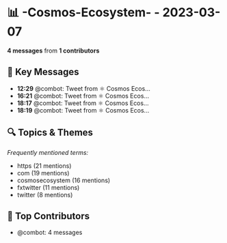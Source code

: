 # 📊 -Cosmos-Ecosystem- - 2023-03-07
**4 messages** from **1 contributors**

## 💬 Key Messages
- **12:29** @combot: [‌‌‌‌‎⁠](https://twitter.com/CosmosEcosystem/status/1633082480390467584)Tweet from ⚛️ Cosmos Ecos...
- **16:21** @combot: [‌‌‌‌‎⁠](https://twitter.com/CosmosEcosystem/status/1633140848903831561)Tweet from ⚛️ Cosmos Ecos...
- **18:17** @combot: [‌‌‌‌‎⁠](https://twitter.com/CosmosEcosystem/status/1633169960103968771)Tweet from ⚛️ Cosmos Ecos...
- **18:19** @combot: [‌‌‌‌‎⁠](https://twitter.com/CosmosEcosystem/status/1633170394508042240)Tweet from ⚛️ Cosmos Ecos...

## 🔍 Topics & Themes
*Frequently mentioned terms:*
- https (21 mentions)
- com (19 mentions)
- cosmosecosystem (16 mentions)
- fxtwitter (11 mentions)
- twitter (8 mentions)

## 👥 Top Contributors
- @combot: 4 messages